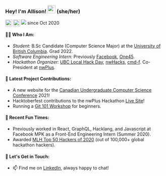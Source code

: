 ### Hey! I'm Allison! <img src="https://media.giphy.com/media/hvRJCLFzcasrR4ia7z/giphy.gif" width="25px"> (she/her)
<a href="https://www.linkedin.com/in/allison-chiang/">
  <img align="left" alt="Allison's LinkedIn" width="22px" src="https://cdn.jsdelivr.net/npm/simple-icons@v3/icons/linkedin.svg" />
</a>
<a href="https://twitter.com/chiang_allison">
  <img align="left" alt="Allison's Twitter" width="22px" src="https://cdn.jsdelivr.net/npm/simple-icons@v3/icons/twitter.svg" />
</a>

![](https://visitor-badge.glitch.me/badge?page_id=acchiang.acchiang) since Oct 2020
#### 👩🏻  Who I Am: 
- *Student:* B.Sc Candidate (Computer Science Major) at the [University of British Columbia](https://www.ubc.ca/). Grad 2022. 
- *Software Engineering Intern:* Previously [Facebook](https://www.facebook.com/), [One45](https://one45.com/). 
- *Hackathon Organizer:* [UBC Local Hack Day](http://lhd.nwplus.io/), [nwHacks](https://www.nwhacks.io/), [cmd-f](http://cmd-f.nwplus.io/). Co-President at [nwPlus](https://www.nwplus.io/). 
#### 🔭  Latest Project Contributions: 
- A new website for the [Canadian Undergraduate Computer Science Conference](http://www.cucsc.ca/) 2021! 
- Hacktoberfest contributions to the nwPlus Hackathon [Live Site](https://github.com/nwplus/livesite)! 
- Running a [Git 101 Workshop](https://lu.ma/nwplus-git) for beginners. 
#### 🌱  Recent Fun Times: 
- Previously worked in React, GraphQL, Hacklang, and Javascript at Facebook MPK as a Front-End Engineering Intern (Summer 2020). 
- Awarded [MLH Top 50 Hackers of 2020](https://top.mlh.io/2020/profiles/allison-chiang) (out of 100,000+ global hackathon hackers). 
#### 👯  Let's Get in Touch: 
- 📫 Find me on [LinkedIn](https://www.linkedin.com/in/allison-chiang/), always happy to chat! 
